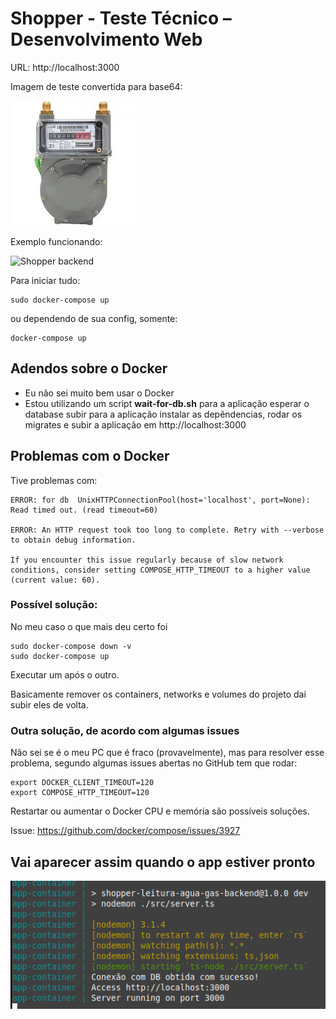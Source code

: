 # Shopper - Teste Técnico – Desenvolvimento Web

URL: http://localhost:3000

Imagem de teste convertida para base64:

![Shopper backend](https://github.com/gabriel-tomas/shopper-leitura-agua-gas-backend/blob/main/assets/imagetest.jpg?raw=true)

Exemplo funcionando:

![Shopper backend](https://github.com/gabriel-tomas/shopper-leitura-agua-gas-backend/blob/main/assets/usage.gif?raw=true)

Para iniciar tudo:
```
sudo docker-compose up
```
ou dependendo de sua config, somente:
```
docker-compose up
```

## Adendos sobre o Docker
- Eu não sei muito bem usar o Docker
- Estou utilizando um script **wait-for-db.sh** para a aplicação esperar o database subir para a aplicação instalar as depêndencias, rodar os migrates e subir a aplicação em http://localhost:3000

## Problemas com o Docker
Tive problemas com:
```
ERROR: for db  UnixHTTPConnectionPool(host='localhost', port=None): Read timed out. (read timeout=60)

ERROR: An HTTP request took too long to complete. Retry with --verbose to obtain debug information.

If you encounter this issue regularly because of slow network conditions, consider setting COMPOSE_HTTP_TIMEOUT to a higher value (current value: 60).
```

### Possível solução:

No meu caso o que mais deu certo foi

```
sudo docker-compose down -v
sudo docker-compose up
```

Executar um após o outro.

Basicamente remover os containers, networks e volumes do projeto dai subir eles de volta.

### Outra solução, de acordo com algumas issues

Não sei se é o meu PC que é fraco (provavelmente), mas para resolver esse problema, segundo algumas issues abertas no GitHub tem que rodar:
```
export DOCKER_CLIENT_TIMEOUT=120
export COMPOSE_HTTP_TIMEOUT=120
```

Restartar ou aumentar o Docker CPU e memória são possíveis soluções. 

Issue: https://github.com/docker/compose/issues/3927

## Vai aparecer assim quando o app estiver pronto

![Shopper backend](https://github.com/gabriel-tomas/shopper-leitura-agua-gas-backend/blob/main/assets/success.png?raw=true)
